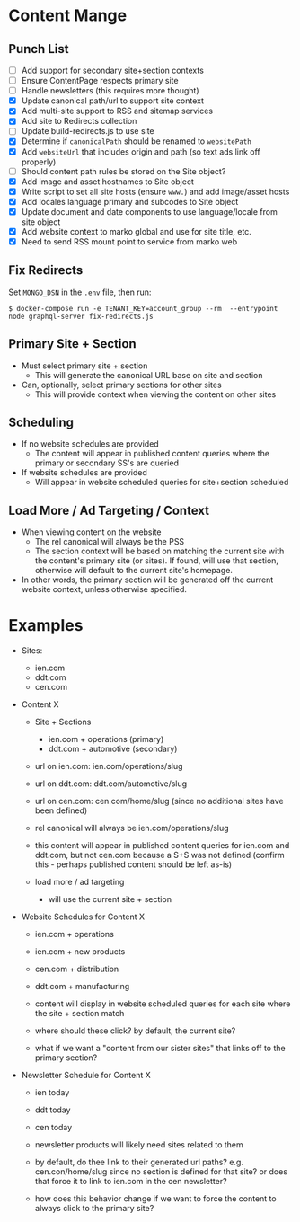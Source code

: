 # Content Mange

## Punch List
- [ ] Add support for secondary site+section contexts
- [ ] Ensure ContentPage respects primary site
- [ ] Handle newsletters (this requires more thought)
- [x] Update canonical path/url to support site context
- [x] Add multi-site support to RSS and sitemap services
- [x] Add site to Redirects collection
- [ ] Update build-redirects.js to use site
- [x] Determine if `canonicalPath` should be renamed to `websitePath`
- [x] Add `websiteUrl` that includes origin and path (so text ads link off properly)
- [ ] Should content path rules be stored on the Site object?
- [x] Add image and asset hostnames to Site object
- [x] Write script to set all site hosts (ensure `www.`) and add image/asset hosts
- [x] Add locales language primary and subcodes to Site object
- [x] Update document and date components to use language/locale from site object
- [x] Add website context to marko global and use for site title, etc.
- [x] Need to send RSS mount point to service from marko web

## Fix Redirects
Set `MONGO_DSN` in the `.env` file, then run:

`$ docker-compose run -e TENANT_KEY=account_group --rm  --entrypoint node graphql-server fix-redirects.js`

## Primary Site + Section
- Must select primary site + section
  - This will generate the canonical URL base on site and section
- Can, optionally, select primary sections for other sites
  - This will provide context when viewing the content on other sites

## Scheduling
- If no website schedules are provided
  - The content will appear in published content queries where the primary or secondary SS's are queried
- If website schedules are provided
  -  Will appear in website scheduled queries for site+section scheduled

## Load More / Ad Targeting / Context
- When viewing content on the website
  - The rel canonical will always be the PSS
  - The section context will be based on matching the current site with the content's primary site (or sites). If found, will use that section, otherwise will default to the current site's homepage.
- In other words, the primary section will be generated off the current website context, unless otherwise specified.


# Examples
- Sites:
  - ien.com
  - ddt.com
  - cen.com

- Content X
  - Site + Sections
    - ien.com + operations (primary)
    - ddt.com + automotive (secondary)

  - url on ien.com: ien.com/operations/slug
  - url on ddt.com: ddt.com/automotive/slug
  - url on cen.com: cen.com/home/slug (since no additional sites have been defined)
  - rel canonical will always be ien.com/operations/slug

  - this content will appear in published content queries for ien.com and ddt.com, but not cen.com because a S+S was not defined (confirm this - perhaps published content should be left as-is)

  - load more / ad targeting
    - will use the current site + section

- Website Schedules for Content X
  - ien.com + operations
  - ien.com + new products
  - cen.com + distribution
  - ddt.com + manufacturing

  - content will display in website scheduled queries for each site where the site + section match
  - where should these click? by default, the current site?
  - what if we want a "content from our sister sites" that links off to the primary section?

- Newsletter Schedule for Content X
  - ien today
  - ddt today
  - cen today

  - newsletter products will likely need sites related to them

  - by default, do thee link to their generated url paths? e.g. cen.con/home/slug since no section is defined for that site? or does that force it to link to ien.com in the cen newsletter?

  - how does this behavior change if we want to force the content to always click to the primary site?

